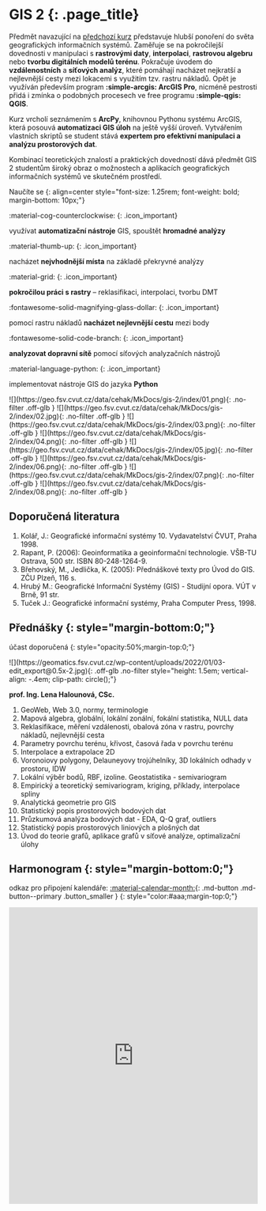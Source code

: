 
# GIS 2 {: .page_title}

Předmět navazující na [předchozí kurz](https://k155cvut.github.io/gis-1/ "GIS 1 (1551GIS)") představuje hlubší ponoření do světa geografických informačních systémů. Zaměřuje se na pokročilejší dovednosti v manipulaci s __rastrovými daty__, __interpolaci__, __rastrovou algebru__ nebo __tvorbu digitálních modelů terénu__. Pokračuje úvodem do __vzdálenostních__ a __síťových analýz__, které pomáhají nacházet nejkratší a nejlevnější cesty mezi lokacemi s využitím tzv. rastru nákladů. Opět je využíván především program __:simple-arcgis: ArcGIS Pro__, nicméně pestrosti přidá i zmínka o podobných procesech ve free programu __:simple-qgis: QGIS__.

Kurz vrcholí seznámením s __ArcPy__, knihovnou Pythonu systému ArcGIS, která posouvá __automatizaci GIS úloh__ na ještě vyšší úroveň. Vytvářením vlastních skriptů se student stává __expertem pro efektivní manipulaci a analýzu prostorových dat__.

Kombinací teoretických znalostí a praktických dovedností dává předmět GIS 2 studentům široký obraz o možnostech a aplikacích geografických informačních systémů ve skutečném prostředí.


Naučíte se
{: align=center style="font-size: 1.25rem; font-weight: bold; margin-bottom: 10px;"}

<div class="grid_container" markdown>
<div class="grid_item grid_item_flex" markdown>
:material-cog-counterclockwise:
{: .icon_important}

využívat __automatizační nástroje__ GIS, spouštět __hromadné analýzy__
</div>
<div class="grid_item grid_item_flex" markdown>
:material-thumb-up:
{: .icon_important}

nacházet __nejvhodnější místa__ na základě překryvné analýzy
</div>
<div class="grid_item grid_item_flex" markdown>
:material-grid:
{: .icon_important}

__pokročilou práci s rastry__ – reklasifikaci, interpolaci, tvorbu DMT
</div>
<div class="grid_item grid_item_flex" markdown>
:fontawesome-solid-magnifying-glass-dollar:
{: .icon_important}

pomocí rastru nákladů __nacházet nejlevnější cestu__ mezi body
</div>
<div class="grid_item grid_item_flex" markdown>
:fontawesome-solid-code-branch:
{: .icon_important}

__analyzovat dopravní sítě__ pomocí síťových analyzačních nástrojů
</div>
<div class="grid_item grid_item_flex" markdown>
:material-language-python:
{: .icon_important}

implementovat nástroje GIS do jazyka __Python__
</div>
</div>





<div class="gallery_container" markdown>
![](https://geo.fsv.cvut.cz/data/cehak/MkDocs/gis-2/index/01.png){: .no-filter .off-glb }
![](https://geo.fsv.cvut.cz/data/cehak/MkDocs/gis-2/index/02.jpg){: .no-filter .off-glb }
![](https://geo.fsv.cvut.cz/data/cehak/MkDocs/gis-2/index/03.png){: .no-filter .off-glb }
![](https://geo.fsv.cvut.cz/data/cehak/MkDocs/gis-2/index/04.png){: .no-filter .off-glb }
![](https://geo.fsv.cvut.cz/data/cehak/MkDocs/gis-2/index/05.jpg){: .no-filter .off-glb }
![](https://geo.fsv.cvut.cz/data/cehak/MkDocs/gis-2/index/06.png){: .no-filter .off-glb }
![](https://geo.fsv.cvut.cz/data/cehak/MkDocs/gis-2/index/07.png){: .no-filter .off-glb }
![](https://geo.fsv.cvut.cz/data/cehak/MkDocs/gis-2/index/08.png){: .no-filter .off-glb }
</div>

## Doporučená literatura

1. Kolář, J.: Geografické informační systémy 10. Vydavatelství ČVUT, Praha 1998.
2. Rapant, P. (2006): Geoinformatika a geoinformační technologie. VŠB-TU Ostrava, 500 str. ISBN 80-248-1264-9.
3. Břehovský, M., Jedlička, K. (2005): Přednáškové texty pro Úvod do GIS. ZČU Plzeň, 116 s.
4. Hrubý M.: Geografické Informační Systémy (GIS) - Studijní opora. VÚT v Brně, 91 str.
5. Tuček J.: Geografické informační systémy, Praha Computer Press, 1998.

## Přednášky {: style="margin-bottom:0;"}

účast doporučená
{: style="opacity:50%;margin-top:0;"}

<!-- Přednášející:  -->![](https://geomatics.fsv.cvut.cz/wp-content/uploads/2022/01/03-edit_export@0.5x-2.jpg){: .off-glb .no-filter style="height: 1.5em; vertical-align: -.4em; clip-path: circle();"} 
__prof. Ing. Lena Halounová, CSc.__

1. GeoWeb, Web 3.0, normy, terminologie
2. Mapová algebra, globální, lokální zonální, fokální statistika, NULL data
3. Reklasifikace, měření vzdálenosti, obalová zóna v rastru, povrchy nákladů, nejlevnější cesta
4. Parametry povrchu terénu, křivost, časová řada v povrchu terénu
5. Interpolace a extrapolace 2D
6. Voronoiovy polygony, Delauneyovy trojúhelníky, 3D lokálních odhady v prostoru, IDW
7. Lokální výběr bodů, RBF, izoline. Geostatistika - semivariogram
8. Empirický a teoretický semivariogram, kriging, příklady, interpolace spliny
9. Analytická geometrie pro GIS
10. Statistický popis prostorových bodových dat
11. Průzkumová analýza bodových dat - EDA, Q-Q graf, outliers
12. Statistický popis prostorových liniových a plošných dat
13. Úvod do teorie grafů, aplikace grafů v síťové analýze, optimalizační úlohy

## Harmonogram {: style="margin-bottom:0;"}

odkaz pro připojení kalendáře: [:material-calendar-month:](https://outlook.office365.com/owa/calendar/4aa3e6ac783f4ae6bbcf3a50e0e59f01@fsv.cvut.cz/496c9f7d60b0483a8fb5d920d636374b16197507547842865833/calendar.ics){: .md-button .md-button--primary .button_smaller }
{: style="color:#aaa;margin-top:0;"}

<iframe src="https://outlook.office365.com/owa/calendar/4aa3e6ac783f4ae6bbcf3a50e0e59f01@fsv.cvut.cz/496c9f7d60b0483a8fb5d920d636374b16197507547842865833/calendar.html" style="border: 0" width="100%" height="600" frameborder="0" scrolling=“no”></iframe>


<!-- <iframe src="https://calendar.google.com/calendar/embed?height=600&wkst=2&bgcolor=%23ffffff&ctz=Europe%2FPrague&showTitle=1&showTz=0&showCalendars=0&showTabs=0&showPrint=0&showDate=1&showNav=1&title=155GIS1%3A%20GIS%201&src=dHFhajdoNWRiaHFhdjNvbXE2bTRib3I0YTg5dWVkMGRAaW1wb3J0LmNhbGVuZGFyLmdvb2dsZS5jb20&color=%23D50000" style="border-width:0" width="100%" height="600" frameborder="0" scrolling="no"></iframe> -->


<br><br><br>

